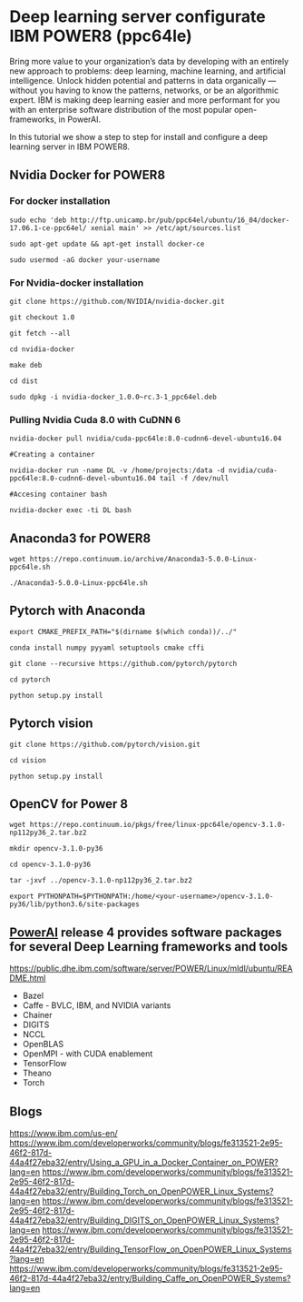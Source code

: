# Deep learning server configurate IBM POWER8 (ppc64le)

Bring more value to your organization’s data by developing with an entirely new approach to problems: deep learning, machine learning, and artificial intelligence. Unlock hidden potential and patterns in data organically — without you having to know the patterns, networks, or be an algorithmic expert. IBM is making deep learning easier and more performant for you with an enterprise software distribution of the most popular open-frameworks, in PowerAI.

In this tutorial we show a step to step for install and configure a deep learning server in IBM POWER8.

## Nvidia Docker for POWER8

### For docker installation

    sudo echo 'deb http://ftp.unicamp.br/pub/ppc64el/ubuntu/16_04/docker-17.06.1-ce-ppc64el/ xenial main' >> /etc/apt/sources.list

    sudo apt-get update && apt-get install docker-ce

    sudo usermod -aG docker your-username

### For Nvidia-docker installation

    git clone https://github.com/NVIDIA/nvidia-docker.git

    git checkout 1.0

    git fetch --all

    cd nvidia-docker

    make deb

    cd dist

    sudo dpkg -i nvidia-docker_1.0.0~rc.3-1_ppc64el.deb

### Pulling Nvidia Cuda 8.0 with CuDNN 6

    nvidia-docker pull nvidia/cuda-ppc64le:8.0-cudnn6-devel-ubuntu16.04

    #Creating a container

    nvidia-docker run -name DL -v /home/projects:/data -d nvidia/cuda-ppc64le:8.0-cudnn6-devel-ubuntu16.04 tail -f /dev/null

    #Accesing container bash

    nvidia-docker exec -ti DL bash

## Anaconda3 for POWER8

    wget https://repo.continuum.io/archive/Anaconda3-5.0.0-Linux-ppc64le.sh

    ./Anaconda3-5.0.0-Linux-ppc64le.sh

## Pytorch with Anaconda

    export CMAKE_PREFIX_PATH="$(dirname $(which conda))/../"

    conda install numpy pyyaml setuptools cmake cffi

    git clone --recursive https://github.com/pytorch/pytorch

    cd pytorch

    python setup.py install

## Pytorch vision

    git clone https://github.com/pytorch/vision.git

    cd vision

    python setup.py install

## OpenCV for Power 8

    wget https://repo.continuum.io/pkgs/free/linux-ppc64le/opencv-3.1.0-np112py36_2.tar.bz2

    mkdir opencv-3.1.0-py36

    cd opencv-3.1.0-py36

    tar -jxvf ../opencv-3.1.0-np112py36_2.tar.bz2

    export PYTHONPATH=$PYTHONPATH:/home/<your-username>/opencv-3.1.0-py36/lib/python3.6/site-packages


## [PowerAI](http://ibm.biz/poweraideveloper) release 4 provides software packages for several Deep Learning frameworks and tools

https://public.dhe.ibm.com/software/server/POWER/Linux/mldl/ubuntu/README.html


- Bazel
- Caffe - BVLC, IBM, and NVIDIA variants
- Chainer
- DIGITS
- NCCL
- OpenBLAS
- OpenMPI - with CUDA enablement
- TensorFlow
- Theano
- Torch


## Blogs 

https://www.ibm.com/us-en/
https://www.ibm.com/developerworks/community/blogs/fe313521-2e95-46f2-817d-44a4f27eba32/entry/Using_a_GPU_in_a_Docker_Container_on_POWER?lang=en
https://www.ibm.com/developerworks/community/blogs/fe313521-2e95-46f2-817d-44a4f27eba32/entry/Building_Torch_on_OpenPOWER_Linux_Systems?lang=en
https://www.ibm.com/developerworks/community/blogs/fe313521-2e95-46f2-817d-44a4f27eba32/entry/Building_DIGITS_on_OpenPOWER_Linux_Systems?lang=en
https://www.ibm.com/developerworks/community/blogs/fe313521-2e95-46f2-817d-44a4f27eba32/entry/Building_TensorFlow_on_OpenPOWER_Linux_Systems?lang=en
https://www.ibm.com/developerworks/community/blogs/fe313521-2e95-46f2-817d-44a4f27eba32/entry/Building_Caffe_on_OpenPOWER_Systems?lang=en
